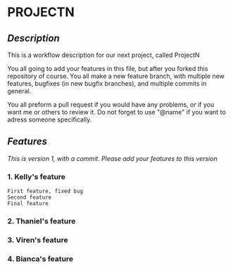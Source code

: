 # **PROJECTN**


## _Description_

This is a workflow description for our next project, called ProjectN

You all going to add your features in this file, but after you forked this repository of course.
You all make a new feature branch, with multiple new features, bugfixes (in new bugfix branches), and multiple commits in general.

You all preform a pull request if you would have any problems, or if you want me or others to review it. Do not forget to use "@name" if you want to adress someone specifically.

## _Features_

*This is version 1, with a commit. Please add your features to this version*

### 1. Kelly's feature
	First feature, fixed bug
	Second feature
	Final feature

### 2. Thaniel's feature


### 3. Viren's feature


### 4. Bianca's feature



